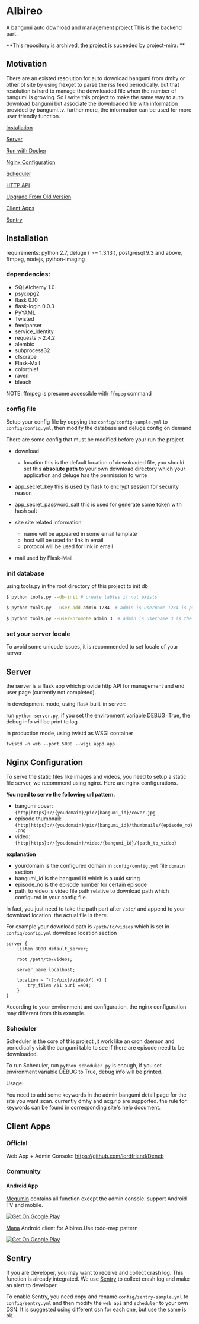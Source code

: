 # Albireo
A bangumi auto download and management project
This is the backend part.

**This repository is archived, the project is suceeded by project-mira: **

## Motivation

There are an existed resolution for auto download bangumi from dmhy or other bt site by using flexget to parse the rss feed periodically. but that resolution is hard to manage the downloaded
file when the number of bangumi is growing. So I write this project to make the same way to auto download bangumi but associate the downloaded file with information provided by bangumi.tv.
further more, the information can be used for more user friendly function.

[Installation](#installation)

[Server](#server)

[Run with Docker](https://github.com/lordfriend/Albireo/blob/master/docker-sample/README.md)

[Nginx Configuration](#nginx-configuration)

[Scheduler](#scheduler)

[HTTP API](http://docs.albireo.apiary.io/)

[Upgrade From Old Version](https://github.com/lordfriend/Albireo/blob/master/alembic/README.md)

[Client Apps](#client-apps)

[Sentry](#sentry)

## Installation

requirements: python 2.7, deluge ( >= 1.3.13 ), postgresql 9.3 and above, ffmpeg, nodejs, python-imaging

### dependencies:

- SQLAlchemy 1.0
- psycopg2
- flask 0.10
- flask-login 0.0.3
- PyYAML
- Twisted
- feedparser
- service_identity
- requests > 2.4.2
- alembic
- subprocess32
- cfscrape
- Flask-Mail
- colorthief
- raven
- bleach

NOTE: ffmpeg is presume accessible with `ffmpeg` command

### config file

Setup your config file by copying the `config/config-sample.yml` to `config/config.yml`, then modify the database and deluge config on demand

There are some config that must be modified before your run the project

- download
    - location this is the default location of downloaded file, you should set this **absolute path** to your own download directory which your application and deluge has the permission to write

- app_secret_key this is used by flask to encrypt session for security reason

- app_secret_password_salt this is used for generate some token with hash salt

- site site related information
    - name will be appeared in some email template
    - host will be used for link in email
    - protocol will be used for link in email
    
- mail used by Flask-Mail.

### init database

using tools.py in the root directory of this project to init db

```bash
$ python tools.py --db-init # create tables if not exists

$ python tools.py --user-add admin 1234  # admin is username 1234 is password

$ python tools.py --user-promote admin 3  # admin is username 3 is the level, currently means super user
```

### set your server locale

To avoid some unicode issues, it is recommended to set locale of your server

## Server

the server is a flask app which provide http API for management and end user page (currently not completed).

In development mode, using flask built-in server:

run `python server.py`, if you set the environment variable DEBUG=True, the debug info will be print to log

In production mode, using twistd as WSGI container

```shell
twistd -n web --port 5000 --wsgi appd.app
```

## Nginx Configuration

To serve the static files like images and videos, you need to setup a static file server, we recommend using nginx.
Here are nginx configurations.

**You need to serve the following url pattern.**

- bangumi cover: `{http|https}://{youdomain}/pic/{bangumi_id}/cover.jpg`
- episode thumbnail: `{http|https}://{youdomain}/pic/{bangumi_id}/thumbnails/{episode_no}.png`
- video: `{http|https}://{youdomain}/video/{bangumi_id}/{path_to_video}`

**explanation**
- yourdomain is the configured domain in `config/config.yml` file `domain` section
- bangumi_id is the bangumi id which is a uuid string
- episode_no is the episode number for certain episode
- path_to video is video file path relative to download path which configured in your config file.

In fact, you just need to take the path part after `/pic/` and append to your download location. the actual file is there.

For example your download path is `/path/to/videos` which is set in `config/config.yml` download location section

```nginx
server {
	listen 8000 default_server;
	
	root /path/to/videos;
	
	server_name localhost;
	
	location ~ ^(?:/pic|/video)/(.+) {
		try_files /$1 $uri =404;
	}
}
```

According to your environment and configuration, the nginx configuration may different from this example.


### Scheduler

Scheduler is the core of this project ,it work like an cron daemon and periodically visit the bangumi table to see if there are episode need to be downloaded.

To run Scheduler, run `python scheduler.py` is enough, if you set environment variable DEBUG to True, debug info will be printed.

Usage:

You need to add some keywords in the admin bangumi detail page for the site you want scan. currently dmhy and acg.rip are supported. the rule for keywords can be found in
 corresponding site's help document.


## Client Apps

### Official

Web App + Admin Console: https://github.com/lordfriend/Deneb

### Community

#### Android App

[Megumin](https://github.com/RoyaAoki/Megumin) contains all function except the admin console. support Android TV and mobile. 

[![Get On Google Play](https://play.google.com/intl/en_us/badges/images/badge_new.png)](https://play.google.com/store/apps/details?id=com.sqrtf.megumin)

[Mana](https://github.com/WindFi/mana) Android client for Albireo.Use todo-mvp pattern

[![Get On Google Play](https://play.google.com/intl/en_us/badges/images/badge_new.png)](https://play.google.com/store/apps/details?id=me.sunzheng.mana)


## Sentry

If you are developer, you may want to receive and collect crash log. This function is already integrated. We use [Sentry](https://sentry.io) to collect crash log
 and make an alert to developer.
 
To enable Sentry, you need copy and rename `config/sentry-sample.yml` to `config/sentry.yml` and then modify the `web_api` and `scheduler`
 to your own DSN. It is suggested using different dsn for each one, but use the same is ok.
